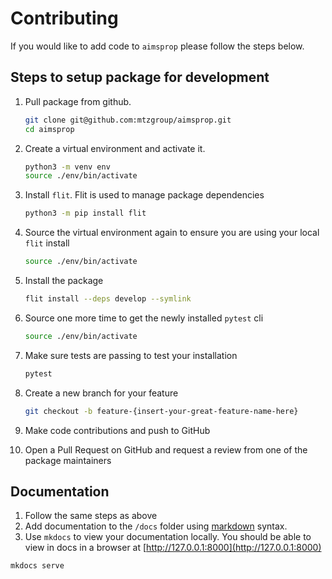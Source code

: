 # Contributing

If you would like to add code to `aimsprop` please follow the steps below.

## Steps to setup package for development

1. Pull package from github.

    ```sh
    git clone git@github.com:mtzgroup/aimsprop.git
    cd aimsprop
    ```

2. Create a virtual environment and activate it.

    ```sh
    python3 -m venv env
    source ./env/bin/activate
    ```

3. Install `flit`. Flit is used to manage package dependencies

    ```sh
    python3 -m pip install flit
    ```

4. Source the virtual environment again to ensure you are using your local `flit` install

    ```sh
    source ./env/bin/activate
    ```

5. Install the package

    ```sh
    flit install --deps develop --symlink
    ```

6. Source one more time to get the newly installed `pytest` cli

    ```sh
    source ./env/bin/activate
    ```

7. Make sure tests are passing to test your installation

    ```sh
    pytest
    ```

8. Create a new branch for your feature

    ```sh
    git checkout -b feature-{insert-your-great-feature-name-here}
    ```

9. Make code contributions and push to GitHub
10. Open a Pull Request on GitHub and request a review from one of the package maintainers

## Documentation

1. Follow the same steps as above
2. Add documentation to the `/docs` folder using [markdown](https://www.markdownguide.org/cheat-sheet) syntax.
3. Use `mkdocs` to view your documentation locally. You should be able to view in docs in a browser at [http://127.0.0.1:8000](http://127.0.0.1:8000)

```sh
mkdocs serve
```

